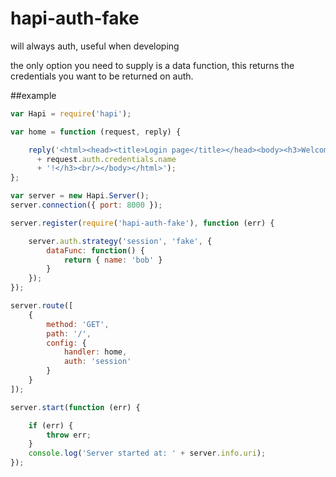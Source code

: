 # hapi-auth-fake
will always auth, useful when developing

the only option you need to supply is a data function, this returns the credentials you want to be returned on auth.

##example

```javascript
var Hapi = require('hapi');

var home = function (request, reply) {

    reply('<html><head><title>Login page</title></head><body><h3>Welcome '
      + request.auth.credentials.name
      + '!</h3><br/></body></html>');
};

var server = new Hapi.Server();
server.connection({ port: 8000 });

server.register(require('hapi-auth-fake'), function (err) {

    server.auth.strategy('session', 'fake', {
        dataFunc: function() {
            return { name: 'bob' }
        }
    });
});

server.route([
    {
        method: 'GET',
        path: '/',
        config: {
            handler: home,
            auth: 'session'
        }
    }
]);

server.start(function (err) {

    if (err) {
        throw err;
    }
    console.log('Server started at: ' + server.info.uri);
});
```